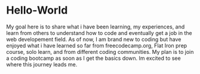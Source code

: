 # Hello-World
My goal here is to share what i have been learning, my experiences, and learn from others to understand how to code and
eventually get a job in the web developement field. As of now, I am brand new to coding but have enjoyed what i have learned
so far from freecodecamp.org, Flat Iron prep course, solo learn, and from different coding communities. My plan is to join a 
coding bootcamp as soon as I get the basics down. Im excited to see where this journey leads me.
